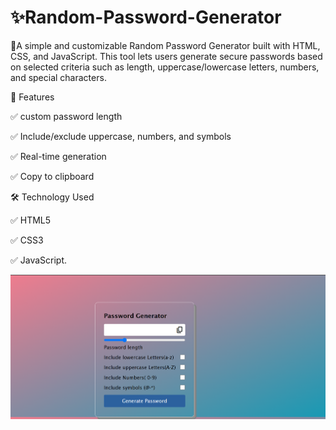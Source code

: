 # ✨Random-Password-Generator
🎨A simple and customizable Random Password Generator built with HTML, CSS, and JavaScript. This tool lets users generate secure passwords based on selected criteria such as length, uppercase/lowercase letters, numbers, and special characters. 




🚀 Features

 ✅  custom password length

✅ Include/exclude uppercase, numbers, and symbols

 ✅  Real-time generation
  
 ✅  Copy to clipboard 


🛠️ Technology Used



✅   HTML5

 ✅ CSS3

✅  JavaScript.



![Random Password Generator Screenshot](screenshot.png)

